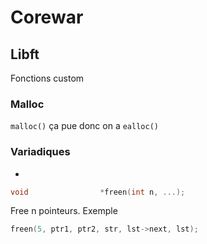 # Corewar

## Libft
Fonctions custom
### Malloc
`malloc()` ça pue donc on a `ealloc()`
### Variadiques
*
```C
void				*freen(int n, ...);
```
Free n pointeurs.
Exemple
```C
freen(5, ptr1, ptr2, str, lst->next, lst);
```
